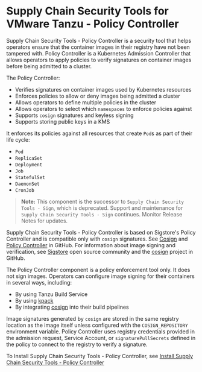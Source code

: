 # Supply Chain Security Tools for VMware Tanzu - Policy Controller 

Supply Chain Security Tools - Policy Controller is a security tool that helps
operators ensure that the container images in their registry have not been
tampered with. Policy Controller is a Kubernetes Admission Controller that
allows operators to apply policies to verify signatures on container images
before being admitted to a cluster.

The Policy Controller:

* Verifies signatures on container images used by Kubernetes resources
* Enforces policies to allow or deny images being admitted a cluster
* Allows operators to define multiple policies in the cluster
* Allows operators to select which `namespaces` to enforce policies against
* Supports `cosign` signatures and keyless signing
* Supports storing public keys in a KMS

It enforces its policies against all resources that create `Pod`s as part of their life cycle:

* `Pod`
* `ReplicaSet`
* `Deployment`
* `Job`
* `StatefulSet`
* `DaemonSet`
* `CronJob`

>**Note:** This component is the successor to `Supply Chain Security Tools - Sign`, which is deprecated. Support and maintenance for `Supply Chain Security Tools - Sign` continues. Monitor Release Notes for updates.

Supply Chain Security Tools - Policy Controller is based on Sigstore's Policy Controller and is compatible only with `cosign` signatures. See 
[Cosign](https://github.com/sigstore/cosign) and
[Policy Controller](https://github.com/sigstore/policy-controller) in GitHub. For information about image signing and verification, see [Sigstore](https://www.sigstore.dev/) open source community and the [cosign](https://docs.sigstore.dev/cosign/overview) project in GitHub. 

The Policy Controller component is a policy enforcement tool only. It does not sign images. Operators can configure image signing for their containers in several ways, including:

* By using Tanzu Build Service
* By using [kpack](https://github.com/pivotal/kpack/blob/main/docs/tutorial.md) 
* By integrating [cosign](https://docs.sigstore.dev/cosign/overview) into their build pipelines

Image signatures generated by `cosign` are stored in the same registry location as the image itself unless configured with the `COSIGN_REPOSITORY` environment variable. Policy Controller uses registry credentials provided in the admission request, Service Account, or `signaturePullSecrets` defined in the policy to connect to the registry to verify a signature.

To Install Supply Chain Security Tools - Policy Controller, see [Install Supply Chain Security Tools - Policy Controller
](install-scst-policy.md)
